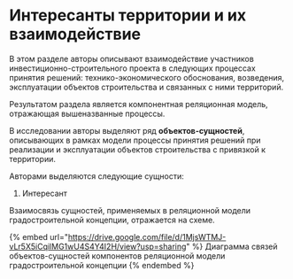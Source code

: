 # Интересанты территории и их взаимодействие



В этом разделе авторы описывают взаимодействие участников инвестиционно-строительного проекта в следующих процессах принятия решений: технико-экономического обоснования, возведения, эксплуатации объектов строительства и связанных с ними территорий.

Результатом раздела является компонентная реляционная модель, отражающая вышеназванные процессы.

В исследовании авторы выделяют ряд **объектов-сущностей**, описывающих в рамках модели процессы принятия решений при реализации и эксплуатации объектов строительства с привязкой к территории.

Авторами выделяются следующие сущности:

1. Интересант

Взаимосвязь сущностей, применяемых в реляционной модели градостроительной концепции, отражается на схеме.

{% embed url="https://drive.google.com/file/d/1MjsWTMJ-vLr5X5iCqilMG1wU4S4Y4I2H/view?usp=sharing" %}
Диаграмма связей объектов-сущностей компонентов реляционной модели градостроительной концепции
{% endembed %}
